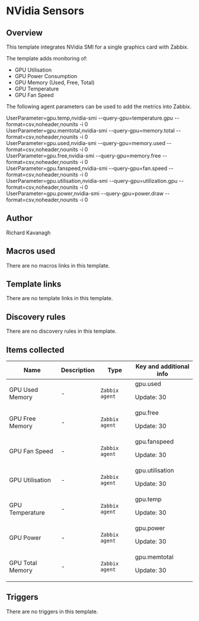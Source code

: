 # NVidia Sensors

## Overview

This template integrates NVidia SMI for a single graphics card with Zabbix.


The template adds monitoring of:


* GPU Utilisation
* GPU Power Consumption
* GPU Memory (Used, Free, Total)
* GPU Temperature
* GPU Fan Speed


The following agent parameters can be used to add the metrics into Zabbix.


 


 


UserParameter=gpu.temp,nvidia-smi --query-gpu=temperature.gpu --format=csv,noheader,nounits -i 0  
UserParameter=gpu.memtotal,nvidia-smi --query-gpu=memory.total --format=csv,noheader,nounits -i 0  
UserParameter=gpu.used,nvidia-smi --query-gpu=memory.used --format=csv,noheader,nounits -i 0   
 UserParameter=gpu.free,nvidia-smi --query-gpu=memory.free --format=csv,noheader,nounits -i 0   
 UserParameter=gpu.fanspeed,nvidia-smi --query-gpu=fan.speed --format=csv,noheader,nounits -i 0   
UserParameter=gpu.utilisation,nvidia-smi --query-gpu=utilization.gpu --format=csv,noheader,nounits -i 0   
 UserParameter=gpu.power,nvidia-smi --query-gpu=power.draw --format=csv,noheader,nounits -i 0



## Author

Richard Kavanagh

## Macros used

There are no macros links in this template.

## Template links

There are no template links in this template.

## Discovery rules

There are no discovery rules in this template.

## Items collected

|Name|Description|Type|Key and additional info|
|----|-----------|----|----|
|GPU Used Memory|<p>-</p>|`Zabbix agent`|gpu.used<p>Update: 30</p>|
|GPU Free Memory|<p>-</p>|`Zabbix agent`|gpu.free<p>Update: 30</p>|
|GPU Fan Speed|<p>-</p>|`Zabbix agent`|gpu.fanspeed<p>Update: 30</p>|
|GPU Utilisation|<p>-</p>|`Zabbix agent`|gpu.utilisation<p>Update: 30</p>|
|GPU Temperature|<p>-</p>|`Zabbix agent`|gpu.temp<p>Update: 30</p>|
|GPU Power|<p>-</p>|`Zabbix agent`|gpu.power<p>Update: 30</p>|
|GPU Total Memory|<p>-</p>|`Zabbix agent`|gpu.memtotal<p>Update: 30</p>|
## Triggers

There are no triggers in this template.

